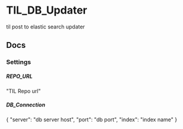 # TIL_DB_Updater
til post to elastic search updater

## Docs

### Settings

##### REPO_URL

"TIL Repo url"

##### DB_Connection

{
    "server": "db server host",
    "port": "db port",
    "index": "index name"
}